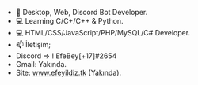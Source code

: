 - 💯 Desktop, Web, Discord Bot Developer.
- 💻 Learning C/C+/C++ & Python.
- 💻 HTML/CSS/JavaScript/PHP/MySQL/C# Developer.
- 📫 İletişim;
-  Discord => ! EfeBey[+17]#2654
-  Gmail: Yakında.
-  Site: www.efeyildiz.tk (Yakında).

